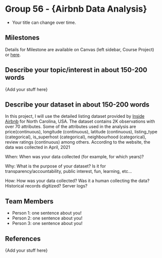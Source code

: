 # Group 56 - {Airbnb Data Analysis}

- Your title can change over time.

## Milestones

Details for Milestone are available on Canvas (left sidebar, Course Project) or [here](https://firas.moosvi.com/courses/data301/project/milestone01.html).

## Describe your topic/interest in about 150-200 words

{Add your stuff here}

## Describe your dataset in about 150-200 words

In this project, I will use the detailed listing dataset provided by [Inside Airbnb](http://insideairbnb.com/get-the-data.html) for North Carolina, USA. The dataset contains 2K observations with over 70 attributes. Some of the attributes used in the analysis are price(continuous), longitude (continuous), latitude (continuous), listing_type (categorical), is_superhost (categorical), neighbourhood (categorical), review ratings (continuous) among others.
According to the website, the data was collected in April, 2021

When: When was your data collected (for example, for which years)?

Why: What is the purpose of your dataset? Is it for transparency/accountability, public interest, fun, learning, etc…

How: How was your data collected? Was it a human collecting the data? Historical records digitized? Server logs?


## Team Members

- Person 1: one sentence about you!
- Person 2: one sentence about you!
- Person 3: one sentence about you!

## References

{Add your stuff here}
